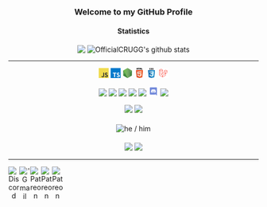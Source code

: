 <div align="center">

### Welcome to my GitHub Profile

#### Statistics

<img align="center" src="https://github-readme-stats.vercel.app/api?username=OfficialCRUGG&show_icons=true&line_height=27&include_all_commits=true&count_private=true" />
<img align="center" src="https://github-readme-stats.vercel.app/api/top-langs/?username=OfficialCRUGG" alt="OfficialCRUGG's github stats" />

<hr>

<code><img height="20" src="https://raw.githubusercontent.com/github/explore/master/topics/javascript/javascript.png"></code>
<code><img height="20" src="https://raw.githubusercontent.com/github/explore/master/topics/typescript/typescript.png"></code>
<code><img height="20" src="https://raw.githubusercontent.com/github/explore/master/topics/nodejs/nodejs.png"></code>
<code><img height="20" src="https://raw.githubusercontent.com/github/explore/master/topics/html/html.png"></code>
<code><img height="20" src="https://raw.githubusercontent.com/github/explore/master/topics/css/css.png"></code>
<code><img height="20" src="https://raw.githubusercontent.com/github/explore/master/topics/laravel/laravel.png"></code>

<code><img height="20" src="https://code.visualstudio.com/favicon.ico"></code>
<code><img height="20" src="https://seeklogo.com/images/W/windows-10-icon-logo-5BC5C69712-seeklogo.com.png"></code>
<code><img height="20" src="https://external-content.duckduckgo.com/iu/?u=https%3A%2F%2Fupload.wikimedia.org%2Fwikipedia%2Fen%2Fthumb%2F9%2F98%2FMicrosoft_Edge_logo_%25282019%2529.svg%2F1200px-Microsoft_Edge_logo_%25282019%2529.svg.png&f=1&nofb=1"></code>
<code><img height="20" src="https://git-scm.com/images/logos/downloads/Git-Icon-1788C.png"></code>
<code><img height="20" src="https://simpleicons.org/icons/github.svg"></code>
<code><img height="20" src="https://raw.githubusercontent.com/github/explore/master/topics/discord/discord.png"></code>
<code><img height="20" src="https://cdn.discordapp.com/emojis/735928635181105262.png?v=1"></code>

<code><img height="30" src="https://emojipedia-us.s3.dualstack.us-west-1.amazonaws.com/thumbs/120/twitter/259/flag-germany_1f1e9-1f1ea.png"></code>
<code><img height="30" src="https://emojipedia-us.s3.dualstack.us-west-1.amazonaws.com/thumbs/120/twitter/259/flag-united-states_1f1fa-1f1f8.png"></code>

  <img src="https://raw.githubusercontent.com/klaasnicolaas/ColoredBadges/master/svg/pronouns/hehim.svg" alt="he / him" style="vertical-align:top; margin:6px 4px">

![](https://img.shields.io/endpoint?label=Status&url=https://dev.discordprofiles.me/api/badge/status/325605285731500033?simple=true&logo=discord&logoColor=white&color=43B581)
![](https://img.shields.io/endpoint?label=Visual%20Studio%20Code&url=https://dev.discordprofiles.me/api/badge/vscode/325605285731500033)

<hr>

<a href="https://discord.com/users/228965621478588416">
  <img align="left" alt="Discord" width="22px" src="https://cdn.jsdelivr.net/npm/simple-icons@3.1.0/icons/discord.svg" />
</a>
<a href="dennis@taigabot.net">
  <img align="left" alt="'Gmail" width="22px" src="https://cdn.jsdelivr.net/npm/simple-icons@3.1.0/icons/gmail.svg" />
</a>
<a href="https://twitter.com/CRU_GG">
  <img align="left" alt="Patreon" width="22px" src="https://cdn.jsdelivr.net/npm/simple-icons@3.1.0/icons/twitter.svg" />
</a>
<a href="https://medium.com/@crugg_">
  <img align="left" alt="Patreon" width="22px" src="https://cdn.jsdelivr.net/npm/simple-icons@3.1.0/icons/medium.svg" />
</a>
<a href="https://dev.to/officialcrugg">
  <img align="left" alt="Patreon" width="22px" src="https://cdn.jsdelivr.net/npm/simple-icons@3.1.0/icons/dev-dot-to.svg" />
</a>
</div>
